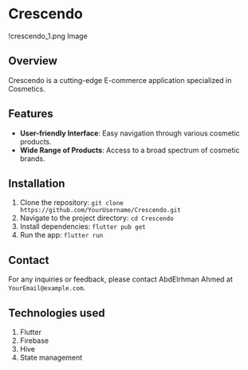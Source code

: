 # Crescendo

!crescendo_1.png Image

## Overview
Crescendo is a cutting-edge E-commerce application specialized in Cosmetics.

## Features
- **User-friendly Interface**: Easy navigation through various cosmetic products.
- **Wide Range of Products**: Access to a broad spectrum of cosmetic brands.

## Installation
1. Clone the repository: `git clone https://github.com/YourUsername/Crescendo.git`
2. Navigate to the project directory: `cd Crescendo`
3. Install dependencies: `flutter pub get`
4. Run the app: `flutter run`

## Contact
For any inquiries or feedback, please contact AbdElrhman Ahmed at `YourEmail@example.com`.

## Technologies used
1. Flutter
2. Firebase
3. Hive
4. State management
